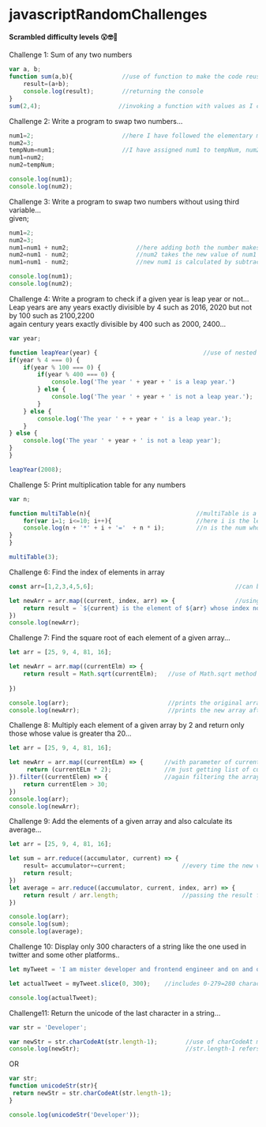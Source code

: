 # javascriptRandomChallenges

####  Scrambled difficulty levels 😮🤓🧐

Challenge 1: Sum of any two numbers
```js
var a, b;
function sum(a,b){              //use of function to make the code reusable for future arguments
    result=(a+b);
    console.log(result);        //returning the console
}
sum(2,4);                      //invoking a function with values as I consoled the result inside of a function
```

Challenge 2: Write a program to swap two numbers...
```js
num1=2;                         //here I have followed the elementary maths principle; classic a=b, b=c, then c=a
num2=3;
tempNum=num1;                   //I have assigned num1 to tempNum, num2 to num1, then tempNum to num2 following above principle
num1=num2;
num2=tempNum;

console.log(num1);
console.log(num2);
```

Challenge 3: Write a program to swap two numbers without using third variable...\
given;
```js
num1=2;
num2=3;
num1=num1 + num2;                   //here adding both the number makes the value of num1+=num2!!!
num2=num1 - num2;                   //num2 takes the new value of num1 and subtracts given num2=3 from it...
num1=num1 - num2;                   //new num1 is calculated by subtracting the new num2 that from the new num 1

console.log(num1); 
console.log(num2);
```

Challenge 4: Write a program to check if a given year is leap year or not...\
Leap years are any years exactly divisible by 4 such as 2016, 2020 but not by 100 such as 2100,2200\
again century years exactly divisible by 400 such as 2000, 2400...
```js
var year;

function leapYear(year) {                              //use of nested loop inside of a function
if(year % 4 === 0) {                
    if(year % 100 === 0) {
        if(year % 400 === 0) {
            console.log('The year ' + year + ' is a leap year.')
        } else {
            console.log('The year ' + year + ' is not a leap year.');
        }
    } else {
        console.log('The year ' + + year + ' is a leap year.');
    }
} else {
    console.log('The year ' + year + ' is not a leap year');
}
}

leapYear(2008);
```

Challenge 5: Print multiplication table for any numbers
```js
var n;

function multiTable(n){                              //multiTable is a name of function I created
    for(var i=1; i<=10; i++){                        //here i is the length multiplication table that I want to repeat 
    console.log(n + '*' + i + '='  + n * i);         //n is the num whose multiplication table is what I want
}
}

multiTable(3);
```

Challenge 6: Find the index of elements in array 
```js
const arr=[1,2,3,4,5,6];                                        //can be done using indexOf

let newArr = arr.map((current, index, arr) => {                 //using arrow function
    return result = `${current} is the element of ${arr} whose index no is ${index}`;
})
console.log(newArr);
```

Challenge 7: Find the square root of each element of a given array...
```js
let arr = [25, 9, 4, 81, 16];

let newArr = arr.map((currentElm) => {
    return result = Math.sqrt(currentElm);   //use of Math.sqrt method passing the currentElm of an array in it
    
})

console.log(arr);                            //prints the original array
console.log(newArr);                         //prints the new array after performing the arrow function expression
```

Challenge 8: Multiply each element of a given array by 2 and return only those whose value is greater tha 20...
```js
let arr = [25, 9, 4, 81, 16];

let newArr = arr.map((currentELm) => {      //with parameter of current elements inside an arrow function 
     return (currentELm * 2);               //m just getting list of current elements and * by 2...
}).filter((currentElem) => {                //again filtering the array of list of new current elements > 30...
    return currentElem > 30;
})
console.log(arr);
console.log(newArr);
```

Challenge 9: Add the elements of a given array and also calculate its average...
```js
let arr = [25, 9, 4, 81, 16];

let sum = arr.reduce((accumulator, current) => {
    result= accumulator+=current;                //every time the new value is added/stored in the accumulator
    return result;    
})
let average = arr.reduce((accumulator, current, index, arr) => {
    return result / arr.length;                  //passing the result from previous func and /by length of array
})

console.log(arr);
console.log(sum);
console.log(average);
```

Challenge 10: Display only 300 characters of a string like the one used in twitter and some other platforms..
```js
let myTweet = 'I am mister developer and frontend engineer and on and on and on...'

let actualTweet = myTweet.slice(0, 300);    //includes 0-279=280 characters/cuts off the extra characters

console.log(actualTweet);
```

Challenge11: Return the unicode of the last character in a string...
```js
var str = 'Developer';

var newStr = str.charCodeAt(str.length-1);        //use of charCodeAt method
console.log(newStr);                              //str.length-1 refers to the last character of the string
```

OR
```js
var str;
function unicodeStr(str){
 return newStr = str.charCodeAt(str.length-1); 
}

console.log(unicodeStr('Developer'));
```
